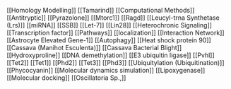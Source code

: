 [[Homology Modelling]]
[[Tamarind]]
[[Computational Methods]]
[[Antitryptic]]
[[Pyrazolone]]
[[Mtorc1]]
[[Ragd]]
[[Leucyl-trna Synthetase (Lrs)]]
[[miRNA]]
[[SSB]]
[[Let-7]]
[[Lin28]]
[[Heterochronic Signaling]]
[[Transcription factor]]
[[Pathways]]
[[localization]]
[[Interaction Network]]
[[Astrocyte Elevated Gene-1]]
[[Autophagy]]
[[Heat shock protein 90]]
[[Cassava (Manihot Esculenta)]]
[[Cassava Bacterial Blight]]
[[Hydroxyproline]]
[[DNA demethylation]]
[[E3 ubiquitin ligase]]
[[Pvhl]]
[[Tet2]]
[[Tet1]]
[[Phd2]]
[[Tet3]]
[[Phd3]]
[[Ubiquitylation (Ubiquitination)]]
[[Phycocyanin]]
[[Molecular dynamics simulation]]
[[Lipoxygenase]]
[[Molecular docking]]
[[Oscillatoria Sp.,]]
